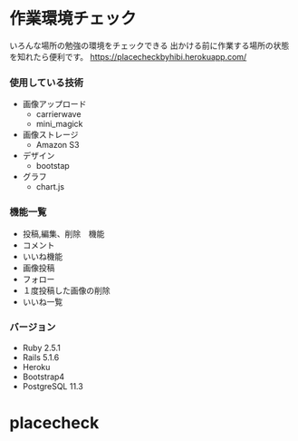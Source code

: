 # 作業環境チェック

いろんな場所の勉強の環境をチェックできる
出かける前に作業する場所の状態を知れたら便利です。
https://placecheckbyhibi.herokuapp.com/

### 使用している技術
- 画像アップロード
  - carrierwave
  - mini_magick
- 画像ストレージ
  - Amazon S3
- デザイン
  - bootstap
- グラフ
  - chart.js
  
### 機能一覧
- 投稿,編集、削除　機能
- コメント
- いいね機能
- 画像投稿
- フォロー
- １度投稿した画像の削除
- いいね一覧

### バージョン
- Ruby 2.5.1
- Rails 5.1.6
- Heroku
- Bootstrap4
- PostgreSQL 11.3

# placecheck
